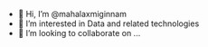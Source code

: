 - 👋 Hi, I’m @mahalaxmiginnam
- 👀 I’m interested in Data and related technologies
- 💞️ I’m looking to collaborate on ...

<!---
mahalaxmiginnam/mahalaxmiginnam is a ✨ special ✨ repository because its `README.md` (this file) appears on your GitHub profile.
You can click the Preview link to take a look at your changes.
--->
